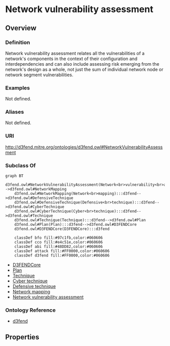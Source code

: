 # Network vulnerability assessment

## Overview

### Definition
Network vulnerability assessment relates all the vulnerabilities of a network's components in the context of their configuration and interdependencies and can also include assessing risk emerging from the network's design as a whole, not just the sum of individual network node or network segment vulnerabilities.

### Examples
Not defined.

### Aliases
Not defined.

### URI
http://d3fend.mitre.org/ontologies/d3fend.owl#NetworkVulnerabilityAssessment

### Subclass Of
```mermaid
graph BT
    d3fend.owl#NetworkVulnerabilityAssessment(Network<br>vulnerability<br>assessment):::d3fend-->d3fend.owl#NetworkMapping
    d3fend.owl#NetworkMapping(Network<br>mapping):::d3fend-->d3fend.owl#DefensiveTechnique
    d3fend.owl#DefensiveTechnique(Defensive<br>technique):::d3fend-->d3fend.owl#CyberTechnique
    d3fend.owl#CyberTechnique(Cyber<br>technique):::d3fend-->d3fend.owl#Technique
    d3fend.owl#Technique(Technique):::d3fend-->d3fend.owl#Plan
    d3fend.owl#Plan(Plan):::d3fend-->d3fend.owl#D3FENDCore
    d3fend.owl#D3FENDCore(D3FENDCore):::d3fend
    
    classDef bfo fill:#97c1fb,color:#060606
    classDef cco fill:#e4c51e,color:#060606
    classDef abi fill:#48DD82,color:#060606
    classDef attack fill:#FF0000,color:#060606
    classDef d3fend fill:#FF0000,color:#060606
```

- [D3FENDCore](/docs/ontology/reference/model/D3FENDCore/D3FENDCore.md)
- [Plan](/docs/ontology/reference/model/D3FENDCore/Plan/Plan.md)
- [Technique](/docs/ontology/reference/model/D3FENDCore/Plan/Technique/Technique.md)
- [Cyber technique](/docs/ontology/reference/model/D3FENDCore/Plan/Technique/Cyber%20technique/Cyber%20technique.md)
- [Defensive technique](/docs/ontology/reference/model/D3FENDCore/Plan/Technique/Cyber%20technique/Defensive%20technique/Defensive%20technique.md)
- [Network mapping](/docs/ontology/reference/model/D3FENDCore/Plan/Technique/Cyber%20technique/Defensive%20technique/Network%20mapping/Network%20mapping.md)
- [Network vulnerability assessment](/docs/ontology/reference/model/D3FENDCore/Plan/Technique/Cyber%20technique/Defensive%20technique/Network%20mapping/Network%20vulnerability%20assessment/Network%20vulnerability%20assessment.md)


### Ontology Reference
- [d3fend](http://d3fend.mitre.org/ontologies/d3fend.owl#)

## Properties
